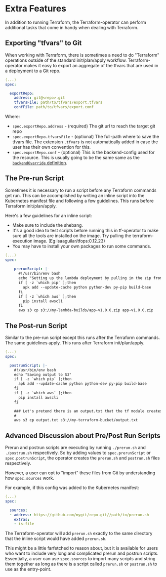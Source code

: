 # Extra Features

In addition to running Terraform, the Terraform-operator can perform additional tasks that come in handy when dealing with Terraform. 


## Exporting "tfvars" to Git

When working with Terraform, there is sometimes a need to do "Terraform" operations outside of the standard init/plan/apply workflow. Terraform-operator makes it easy to export an aggregate of the tfvars that are used in a deployment to a Git repo. 

```yaml
(...)
spec:

  exportRepo:
    address: git@<repo>.git
    tfvarsFile: path/to/tfvars/export.tfvars
    confFile: path/to/tfvars/export.conf
```

Where:

- `spec.exportRepo.address` - (required) The git url to reach the target git repo
- `spec.exportRepo.tfvarsFile` - (optional) The full-path where to save the tfvars file. The extension `.tfvars` is not automatically added in case the user has their own convention for this.
- `spec.exportRepo.conf` - (optional) This is the backend-config used for the resource. This is usually going to be the same same as the [`backendOverride` definition](terraform-state.md#custom-terraform-backend).

## The Pre-run Script

Sometimes it is necessary to run a script before any Terraform commands get run. This can be accomplished by writing an inline script into the Kubernetes manifest file and following a few guidelines. This runs before Terraform init/plan/apply.

Here's a few guidelines for an inline script: 

- Make sure to include the shebang. 
- It's a good idea to test scripts before running this in tf-operator to make sure all the tools are installed on the image. Try pulling the terraform-execution image. (Eg isaaguilar/tfops:0.12.23) 
- You may have to install your own packages to run some commands. 

```yaml
(...)
spec:
  
    prerunScript: |-
      #!/usr/bin/env bash
      echo "Setting up the lambda deployment by pulling in the zip from S3"
      if [ -z `which pip` ];then 
        apk add --update-cache python python-dev py-pip build-base 
      fi
      if [ -z `which aws` ];then
        pip install awscli
      fi
      aws s3 cp s3://my-lambda-builds/app-v1.0.0.zip app-v1.0.0.zip
```

## The Post-run Script

Similar to the pre-run script except this runs after the Terraform commands. The same guidelines apply. This runs after Terraform init/plan/apply. 

```yaml
(...)
spec:

  postrunScript: |-
    #!/usr/bin/env bash
    echo "Saving output to S3"
    if [ -z `which pip` ];then 
      apk add --update-cache python python-dev py-pip build-base 
    fi
    if [ -z `which aws` ];then
      pip install awscli
    fi

    ### Let's pretend there is an output.txt that the tf module creates
    #
    aws s3 cp output.txt s3://my-terraform-bucket/output.txt
```

## Advanced Discussion about Pre/Post Run Scripts

Prerun and postrun scripts are executing by running `./prerun.sh` and `./postrun.sh` respectively. So by adding values to `spec.prerunScript` or `spec.postrunScript`, the operator creates the `prerun.sh` and `postrun.sh` files respectively. 

However, a user can opt to "import" these files from Git by understanding how `spec.sources` work. 

For example, if this config was added to the Kubernetes manifest: 

```yaml
(...)
spec:

  sources:
  - address: https://github.com/mygit/repo.git//path/to/prerun.sh
    extras:
    - is-file
```

The Terraform-operator will add `prerun.sh` exactly to the same directory that the inline script would have added `prerun.sh`. 

This might be a little farfetched to reason about, but it is available for users who want to include very long and complicated prerun and postrun scripts. Essentially, a user can use `spec.sources` to import many scripts and string them together as long as there is a script called `prerun.sh` or `postrun.sh` to use as the entry-point. 